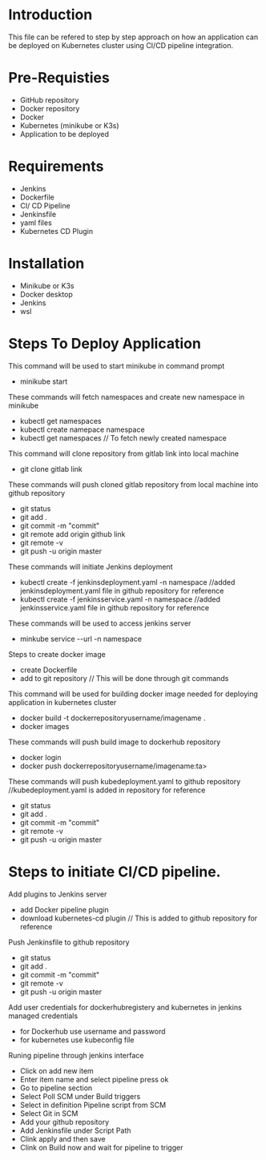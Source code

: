 # Introduction
This file can be refered to step by step approach on how an application can be deployed on Kubernetes cluster using CI/CD pipeline integration.

# Pre-Requisties
* GitHub repository
* Docker repository
* Docker
* Kubernetes (minikube or K3s)
* Application to be deployed

# Requirements
* Jenkins
* Dockerfile
* CI/ CD Pipeline
* Jenkinsfile
* yaml files
* Kubernetes CD Plugin

# Installation 
* Minikube or K3s
* Docker desktop
* Jenkins
* wsl

# Steps To Deploy Application

This command will be used to start minikube in command prompt
 * minikube start
 
These commands will fetch namespaces and create new namespace in minikube
 * kubectl get namespaces
 * kubectl create namepace namespace
 * kubectl get namespaces // To fetch newly created namespace

This command will clone repository from gitlab link into local machine
 * git clone gitlab link
 
These commands will push cloned gitlab repository from local machine into github repository
 
 * git status 
 * git add .
 * git commit -m "commit" 
 * git remote add origin github link
 * git remote -v
 * git push -u origin master
 
 These commands will initiate Jenkins deployment
 * kubectl create -f jenkinsdeployment.yaml -n namespace //added jenkinsdeployment.yaml file in github repository for reference
 * kubectl create -f jenkinsservice.yaml -n namespace //added jenkinsservice.yaml file in github repository for reference

These commands will be used to access jenkins server
 * minkube service --url -n namespace
 
Steps to create docker image
 * create Dockerfile
 * add to git repository // This will be done through git commands
 
This command will be used for building docker image needed for deploying application in kubernetes cluster
 *  docker build -t dockerrepositoryusername/imagename .
 *  docker images

These commands will push build image to dockerhub repository
 * docker login
 * docker push dockerrepositoryusername/imagename:ta>
 
These commands will push kubedeployment.yaml to github repository //kubedeployment.yaml is added in repository for reference
 * git status
 * git add .
 * git commit -m "commit"
 * git remote -v
 * git push -u origin master
 
 # Steps to initiate CI/CD pipeline.
  Add plugins to Jenkins server 
 * add Docker pipeline plugin
 * download kubernetes-cd plugin // This is added to github repository for reference

  Push Jenkinsfile to github repository
 * git status
 * git add .
 * git commit -m "commit"
 * git remote -v
 * git push -u origin master
 
 Add user credentials for dockerhubregistery and kubernetes in jenkins managed credentials
  * for Dockerhub use username and password
  * for kubernetes use kubeconfig file

 Runing pipeline through jenkins interface
 * Click on add new item
 * Enter item name and select pipeline press ok
 * Go to pipeline section
 * Select Poll SCM under Build triggers
 * Select in definition Pipeline script from SCM  
 * Select Git in SCM
 * Add your github repository
 * Add Jenkinsfile under Script Path
 * Clink apply and then save
 * Clink on Build now and wait for pipeline to trigger
 
 

 
 

 
  
  


